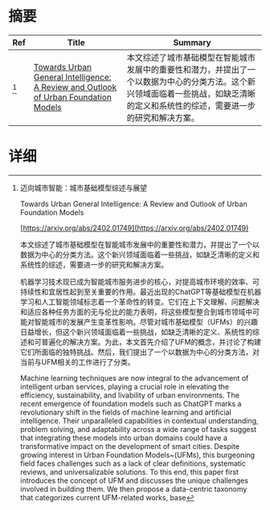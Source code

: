 # 摘要

| Ref | Title | Summary |
| --- | --- | --- |
| [^1] | [Towards Urban General Intelligence: A Review and Outlook of Urban Foundation Models](https://arxiv.org/abs/2402.01749) | 本文综述了城市基础模型在智能城市发展中的重要性和潜力，并提出了一个以数据为中心的分类方法。这个新兴领域面临着一些挑战，如缺乏清晰的定义和系统性的综述，需要进一步的研究和解决方案。 |

# 详细

[^1]: 迈向城市智能：城市基础模型综述与展望

    Towards Urban General Intelligence: A Review and Outlook of Urban Foundation Models

    [https://arxiv.org/abs/2402.01749](https://arxiv.org/abs/2402.01749)

    本文综述了城市基础模型在智能城市发展中的重要性和潜力，并提出了一个以数据为中心的分类方法。这个新兴领域面临着一些挑战，如缺乏清晰的定义和系统性的综述，需要进一步的研究和解决方案。

    

    机器学习技术现已成为智能城市服务进步的核心，对提高城市环境的效率、可持续性和宜居性起到至关重要的作用。最近出现的ChatGPT等基础模型在机器学习和人工智能领域标志着一个革命性的转变。它们在上下文理解、问题解决和适应各种任务方面的无与伦比的能力表明，将这些模型整合到城市领域中可能对智能城市的发展产生变革性影响。尽管对城市基础模型（UFMs）的兴趣日益增长，但这个新兴领域面临着一些挑战，如缺乏清晰的定义、系统性的综述和可普遍化的解决方案。为此，本文首先介绍了UFM的概念，并讨论了构建它们所面临的独特挑战。然后，我们提出了一个以数据为中心的分类方法，对当前与UFM相关的工作进行了分类。

    Machine learning techniques are now integral to the advancement of intelligent urban services, playing a crucial role in elevating the efficiency, sustainability, and livability of urban environments. The recent emergence of foundation models such as ChatGPT marks a revolutionary shift in the fields of machine learning and artificial intelligence. Their unparalleled capabilities in contextual understanding, problem solving, and adaptability across a wide range of tasks suggest that integrating these models into urban domains could have a transformative impact on the development of smart cities. Despite growing interest in Urban Foundation Models~(UFMs), this burgeoning field faces challenges such as a lack of clear definitions, systematic reviews, and universalizable solutions. To this end, this paper first introduces the concept of UFM and discusses the unique challenges involved in building them. We then propose a data-centric taxonomy that categorizes current UFM-related works, base
    


